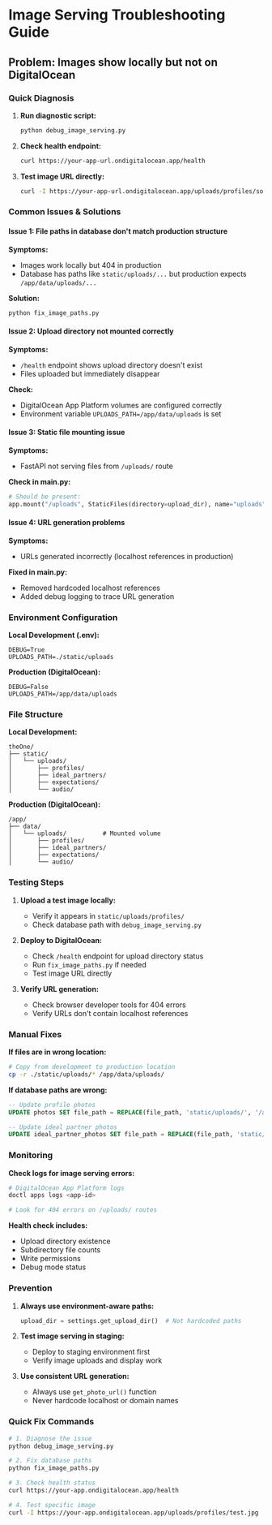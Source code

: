 # Image Serving Troubleshooting Guide

## Problem: Images show locally but not on DigitalOcean

### Quick Diagnosis

1. **Run diagnostic script:**
   ```bash
   python debug_image_serving.py
   ```

2. **Check health endpoint:**
   ```bash
   curl https://your-app-url.ondigitalocean.app/health
   ```

3. **Test image URL directly:**
   ```bash
   curl -I https://your-app-url.ondigitalocean.app/uploads/profiles/some-image.jpg
   ```

### Common Issues & Solutions

#### Issue 1: File paths in database don't match production structure

**Symptoms:**
- Images work locally but 404 in production
- Database has paths like `static/uploads/...` but production expects `/app/data/uploads/...`

**Solution:**
```bash
python fix_image_paths.py
```

#### Issue 2: Upload directory not mounted correctly

**Symptoms:**
- `/health` endpoint shows upload directory doesn't exist
- Files uploaded but immediately disappear

**Check:**
- DigitalOcean App Platform volumes are configured correctly
- Environment variable `UPLOADS_PATH=/app/data/uploads` is set

#### Issue 3: Static file mounting issue

**Symptoms:**
- FastAPI not serving files from `/uploads/` route

**Check in main.py:**
```python
# Should be present:
app.mount("/uploads", StaticFiles(directory=upload_dir), name="uploads")
```

#### Issue 4: URL generation problems

**Symptoms:**
- URLs generated incorrectly (localhost references in production)

**Fixed in main.py:**
- Removed hardcoded localhost references
- Added debug logging to trace URL generation

### Environment Configuration

**Local Development (.env):**
```env
DEBUG=True
UPLOADS_PATH=./static/uploads
```

**Production (DigitalOcean):**
```env
DEBUG=False
UPLOADS_PATH=/app/data/uploads
```

### File Structure

**Local Development:**
```
theOne/
├── static/
│   └── uploads/
│       ├── profiles/
│       ├── ideal_partners/
│       ├── expectations/
│       └── audio/
```

**Production (DigitalOcean):**
```
/app/
├── data/
│   └── uploads/          # Mounted volume
│       ├── profiles/
│       ├── ideal_partners/
│       ├── expectations/
│       └── audio/
```

### Testing Steps

1. **Upload a test image locally:**
   - Verify it appears in `static/uploads/profiles/`
   - Check database path with `debug_image_serving.py`

2. **Deploy to DigitalOcean:**
   - Check `/health` endpoint for upload directory status
   - Run `fix_image_paths.py` if needed
   - Test image URL directly

3. **Verify URL generation:**
   - Check browser developer tools for 404 errors
   - Verify URLs don't contain localhost references

### Manual Fixes

**If files are in wrong location:**
```bash
# Copy from development to production location
cp -r ./static/uploads/* /app/data/uploads/
```

**If database paths are wrong:**
```sql
-- Update profile photos
UPDATE photos SET file_path = REPLACE(file_path, 'static/uploads/', '/app/data/uploads/');

-- Update ideal partner photos  
UPDATE ideal_partner_photos SET file_path = REPLACE(file_path, 'static/uploads/', '/app/data/uploads/');
```

### Monitoring

**Check logs for image serving errors:**
```bash
# DigitalOcean App Platform logs
doctl apps logs <app-id>

# Look for 404 errors on /uploads/ routes
```

**Health check includes:**
- Upload directory existence
- Subdirectory file counts
- Write permissions
- Debug mode status

### Prevention

1. **Always use environment-aware paths:**
   ```python
   upload_dir = settings.get_upload_dir()  # Not hardcoded paths
   ```

2. **Test image serving in staging:**
   - Deploy to staging environment first
   - Verify image uploads and display work

3. **Use consistent URL generation:**
   - Always use `get_photo_url()` function
   - Never hardcode localhost or domain names

### Quick Fix Commands

```bash
# 1. Diagnose the issue
python debug_image_serving.py

# 2. Fix database paths
python fix_image_paths.py

# 3. Check health status
curl https://your-app.ondigitalocean.app/health

# 4. Test specific image
curl -I https://your-app.ondigitalocean.app/uploads/profiles/test.jpg
```
